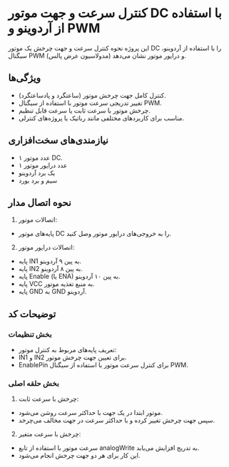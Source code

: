 # کنترل سرعت و جهت موتور DC با استفاده از آردوینو و PWM

این پروژه نحوه کنترل سرعت و جهت چرخش یک موتور DC را با استفاده از آردوینو، سیگنال PWM (مدولاسیون عرض پالس) و درایور موتور نشان می‌دهد.


## ویژگی‌ها
- کنترل کامل جهت چرخش موتور (ساعتگرد و پادساعتگرد).
- تغییر تدریجی سرعت موتور با استفاده از سیگنال PWM.
- چرخش موتور با سرعت ثابت یا سرعت قابل تنظیم.
- مناسب برای کاربردهای مختلفی مانند رباتیک یا پروژه‌های کنترلی.

## نیازمندی‌های سخت‌افزاری
- ۱ عدد موتور DC.
- ۱ عدد درایور موتور
- یک برد آردوینو
- سیم‌ و برد بورد

## نحوه اتصال مدار
1. اتصالات موتور:

- پایه‌های موتور DC را به خروجی‌های درایور موتور وصل کنید.
2. اتصالات درایور موتور:

- پایه IN1 به پین ۹ آردوینو.
- پایه IN2 به پین ۸ آردوینو.
- پایه Enable (یا ENA) به پین ۱۰ آردوینو.
- پایه VCC به منبع تغذیه موتور.
- پایه GND به GND آردوینو.

## توضیحات کد
### بخش تنظیمات
- تعریف پایه‌های مربوط به کنترل موتور:
- IN1 و IN2 برای تعیین جهت چرخش موتور.
- EnablePin برای کنترل سرعت موتور با استفاده از سیگنال PWM.

### بخش حلقه اصلی
1. چرخش با سرعت ثابت:

- موتور ابتدا در یک جهت با حداکثر سرعت روشن می‌شود.
- سپس جهت چرخش تغییر کرده و با حداکثر سرعت در جهت مخالف می‌چرخد.

2. چرخش با سرعت متغیر:

- سرعت موتور با استفاده از تابع analogWrite به تدریج افزایش می‌یابد.
- این کار برای هر دو جهت چرخش انجام می‌شود.
